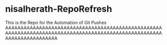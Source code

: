# nisalherath-RepoRefresh
This is the Repo for the Automation of Git Pushes
AAAAAAAAAAAAAAAAAAAAAAAAAAAAAAAAAAAAAAAAAAAAAAAAAAAAAAAAAAAAAAAAAAAAAAAAAAAAAAAAAAAAAAAAAAAAAAAAAAAAAAAAAAAAAAAAAAAAAAA